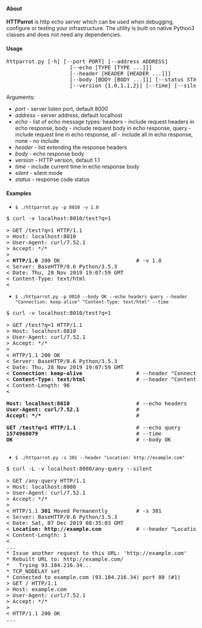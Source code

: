 #### About

**HTTParrot** is http echo server which can be used when debugging, configure or testing your infrastructure. The utility is built on native Python3 classes and does not need any dependencies.

#### Usage

<pre>
httparrot.py [-h] [--port PORT] [--address ADDRESS]
                    [--echo [TYPE [TYPE ...]]]
                    [--header [HEADER [HEADER ...]]]
                    [--body [BODY [BODY ...]]] [--status STATUS]
                    [--version {1.0,1.1,2}] [--time] [--silent]
</pre>

Arguments: 

* *port* - server listen port, default 8000
* *address* - server address, default localhost
* *echo* - list of  echo message types: headers - include request headers in echo response, body - include request body in echo response, query - include request line in echo response, all - include all in echo response, none - no include
* *header* - list extending the response headers
* *body* - echo response body
* *version* - HTTP version, default 1.1
* *time* - include current time in echo response body
* *silent* - silent mode
* *status* - response code status

#### Examples

* `$ ./httparrot.py -p 8010 -v 1.0`

<pre>
$ curl -v localhost:8010/test?q=1

> GET /test?q=1 HTTP/1.1
> Host: localhost:8010
> User-Agent: curl/7.52.1
> Accept: */*
> 
< <b>HTTP/1.0</b> 200 OK						# -v 1.0
< Server: BaseHTTP/0.6 Python/3.5.3
< Date: Thu, 28 Nov 2019 19:07:59 GMT
< Content-Type: text/html
< 
</pre>

* `$ ./httparrot.py -p 8010 --body OK --echo headers query --header "Connection: keep-alive" "Content-Type: text/html" --time`

<pre>
$ curl -v localhost:8010/test?q=1

> GET /test?q=1 HTTP/1.1
> Host: localhost:8010
> User-Agent: curl/7.52.1
> Accept: */*
> 
< HTTP/1.1 200 OK
< Server: BaseHTTP/0.6 Python/3.5.3
< Date: Thu, 28 Nov 2019 19:07:59 GMT
< <b>Connection: keep-alive</b>					# --header "Connection: keep-alive" 
< <b>Content-Type: text/html</b>				# --header "Content-Type: text/html" 
< Content-Length: 96
< 

<b>Host: localhost:8010</b>						# --echo headers
<b>User-Agent: curl/7.52.1</b>					#
<b>Accept: */*</b>								#

<b>GET /test?q=1 HTTP/1.1</b>				 	# --echo query
<b>1574968079</b>								# --time
<b>OK</b>										# --body OK
</b>
</pre>

* `$ ./httparrot.py -s 301 --header "Location: http://example.com"`

<pre>
$ curl -L -v localhost:8000/any-query --silent

> GET /any-query HTTP/1.1
> Host: localhost:8000
> User-Agent: curl/7.52.1
> Accept: */*
> 
< HTTP/1.1 <b>301</b> Moved Permanently			# -s 301
< Server: BaseHTTP/0.6 Python/3.5.3
< Date: Sat, 07 Dec 2019 08:35:03 GMT
< <b>Location: http://example.com</b>			# --header "Location: http://example.com"
< Content-Length: 1
< 
...
* Issue another request to this URL: 'http://example.com'
* Rebuilt URL to: http://example.com/
*   Trying 93.184.216.34...
* TCP_NODELAY set
* Connected to example.com (93.184.216.34) port 80 (#1)
> GET / HTTP/1.1
> Host: example.com
> User-Agent: curl/7.52.1
> Accept: */*
> 
< HTTP/1.1 200 OK
...

</pre>
